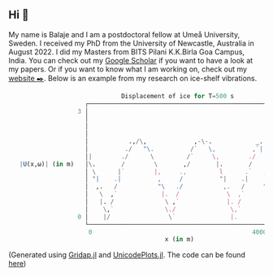 ## Hi 👋
My name is Balaje and I am a postdoctoral fellow at Umeå University, Sweden. I received my PhD from the University of Newcastle, Australia in August 2022. I did my Masters from BITS Pilani K.K.Birla Goa Campus, India. You can check out my [Google Scholar](https://scholar.google.com.au/citations?user=h_FPNVAAAAAJ&hl=en) if you want to have a look at my papers. Or if you want to know what I am working on, check out my [website :black_nib:](https://balaje.github.io). Below is an example from my research on ice-shelf vibrations.

```julia                                     
                               Displacement of ice for T=500 s           
                     ┌──────────────────────────────────────────────────┐ 
                   3 │                                                  │ 
                     │                                                  │ 
                     │                                                  │ R(ω) = 0.4798591737 + 0.877345527im
                     │                                                  │ |R(ω)| ≈ 1.0
                     │           .,/\,             ,-\-.            _.  │ 
                     │          ./   "\.          /`   \,          ,`|. │ 
                     │|        ./      \         /`     \,        ./  | │ 
   |U(x,ω)| (in m)   │\.       /        \       ,/       |.       /   | │ 
                     │ \      |`        |,     .,         l      .`   , │ 
                     │ "|    .|          ,     /          "|    .|    | │ 
                     │  ,.   /           "\   ./           ,.   /     ",│ 
                     │   \  ,`            |.  /             \  ,`      |│ 
                     │   |. /              \ ,`             |. /       \│ 
                     │    \,`              \./               \,`       |│ 
                   0 │    |/                \`               |.        ,│ 
                     └──────────────────────────────────────────────────┘ 
                      0                                            40000  
                                           x (in m)                       
```
(Generated using [Gridap.jl](https://github.com/gridap/Gridap.jl) and [UnicodePlots.jl](https://github.com/Evizero/UnicodePlots.jl). The code can be found [here](https://github.com/Balaje/iceFEM.jl)) 
